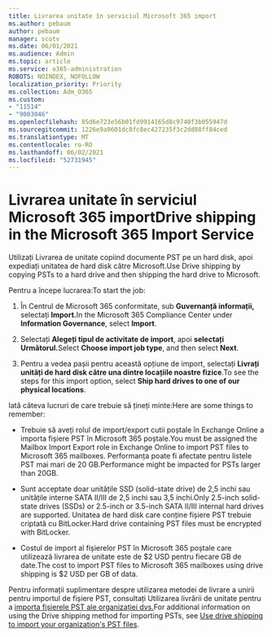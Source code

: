 ```yaml
---
title: Livrarea unitate în serviciul Microsoft 365 import
ms.author: pebaum
author: pebaum
manager: scotv
ms.date: 06/01/2021
ms.audience: Admin
ms.topic: article
ms.service: o365-administration
ROBOTS: NOINDEX, NOFOLLOW
localization_priority: Priority
ms.collection: Adm_O365
ms.custom:
- "11514"
- "9003046"
ms.openlocfilehash: 85d6e723e56b01fd9914165d8c9740f3b055947d
ms.sourcegitcommit: 1226e9a9601dc8fc8ec427235f3c2dd88ff84ced
ms.translationtype: MT
ms.contentlocale: ro-RO
ms.lasthandoff: 06/02/2021
ms.locfileid: "52731945"
---
```

# <a name="drive-shipping-in-the-microsoft-365-import-service"></a><span data-ttu-id="cbc96-102">Livrarea unitate în serviciul Microsoft 365 import</span><span class="sxs-lookup"><span data-stu-id="cbc96-102">Drive shipping in the Microsoft 365 Import Service</span></span>

<span data-ttu-id="cbc96-103">Utilizați Livrarea de unitate copiind documente PST pe un hard disk, apoi expediați unitatea de hard disk către Microsoft.</span><span class="sxs-lookup"><span data-stu-id="cbc96-103">Use Drive shipping by copying PSTs to a hard drive and then shipping the hard drive to Microsoft.</span></span>

<span data-ttu-id="cbc96-104">Pentru a începe lucrarea:</span><span class="sxs-lookup"><span data-stu-id="cbc96-104">To start the job:</span></span>

1. <span data-ttu-id="cbc96-105">În Centrul de Microsoft 365 conformitate, sub **Guvernanță informații,** selectați **Import.**</span><span class="sxs-lookup"><span data-stu-id="cbc96-105">In the Microsoft 365 Compliance Center under **Information Governance**, select **Import**.</span></span>

1. <span data-ttu-id="cbc96-106">Selectați **Alegeți tipul de activitate de import**, apoi **selectați Următorul.**</span><span class="sxs-lookup"><span data-stu-id="cbc96-106">Select **Choose import job type**, and then select **Next**.</span></span>

1. <span data-ttu-id="cbc96-107">Pentru a vedea pașii pentru această opțiune de import, selectați **Livrați unități de hard disk către una dintre locațiile noastre fizice**.</span><span class="sxs-lookup"><span data-stu-id="cbc96-107">To see the steps for this import option, select **Ship hard drives to one of our physical locations**.</span></span>

<span data-ttu-id="cbc96-108">Iată câteva lucruri de care trebuie să țineți minte:</span><span class="sxs-lookup"><span data-stu-id="cbc96-108">Here are some things to remember:</span></span>

- <span data-ttu-id="cbc96-109">Trebuie să aveți rolul de import/export cutii poștale în Exchange Online a importa fișiere PST în Microsoft 365 poștale.</span><span class="sxs-lookup"><span data-stu-id="cbc96-109">You must be assigned the Mailbox Import Export role in Exchange Online to import PST files to Microsoft 365 mailboxes.</span></span>
<span data-ttu-id="cbc96-110">Performanța poate fi afectate pentru listele PST mai mari de 20 GB.</span><span class="sxs-lookup"><span data-stu-id="cbc96-110">Performance might be impacted for PSTs larger than 20GB.</span></span>

- <span data-ttu-id="cbc96-111">Sunt acceptate doar unitățile SSD (solid-state drive) de 2,5 inchi sau unitățile interne SATA II/III de 2,5 inchi sau 3,5 inchi.</span><span class="sxs-lookup"><span data-stu-id="cbc96-111">Only 2.5-inch solid-state drives (SSDs) or 2.5-inch or 3.5-inch SATA II/III internal hard drives are supported.</span></span>
<span data-ttu-id="cbc96-112">Unitatea de hard disk care conține fișiere PST trebuie criptată cu BitLocker.</span><span class="sxs-lookup"><span data-stu-id="cbc96-112">Hard drive containing PST files must be encrypted with BitLocker.</span></span>

- <span data-ttu-id="cbc96-113">Costul de import al fișierelor PST în Microsoft 365 poștale care utilizează livrarea de unitate este de $2 USD pentru fiecare GB de date.</span><span class="sxs-lookup"><span data-stu-id="cbc96-113">The cost to import PST files to Microsoft 365 mailboxes using drive shipping is $2 USD per GB of data.</span></span>

<span data-ttu-id="cbc96-114">Pentru informații suplimentare despre utilizarea metodei de livrare a unirii pentru importul de fișiere PST, consultați Utilizarea livrării de unitate pentru a [importa fișierele PST ale organizației dvs.](/microsoft-365/compliance/use-drive-shipping-to-import-pst-files-to-office-365)</span><span class="sxs-lookup"><span data-stu-id="cbc96-114">For additional information on using the Drive shipping method for importing PSTs, see [Use drive shipping to import your organization's PST files](/microsoft-365/compliance/use-drive-shipping-to-import-pst-files-to-office-365).</span></span>